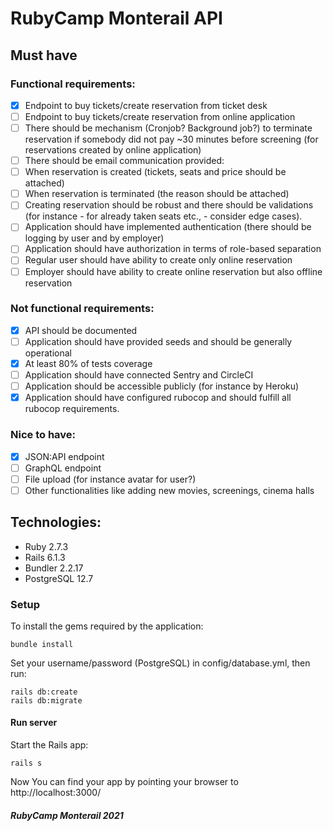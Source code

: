 # RubyCamp Monterail API
    
## Must have    
### Functional requirements:    
   
- [x] Endpoint to buy tickets/create reservation from ticket desk   
- [ ] Endpoint to buy tickets/create reservation from online application   
- [ ] There should be mechanism (Cronjob? Background job?) to terminate reservation if somebody did not pay ~30 minutes before screening (for reservations created by online application)    
- [ ] There should be email communication provided:    
- [ ] When reservation is created (tickets, seats and price should be attached)   
- [ ] When reservation is terminated (the reason should be attached)   
- [ ] Creating reservation should be robust and there should be validations (for instance - for already taken seats etc., - consider edge cases).   
- [ ] Application should have implemented authentication (there should be logging by user and by employer)   
- [ ] Application should have authorization in terms of role-based separation   
- [ ] Regular user should have ability to create only online reservation   
- [ ] Employer should have ability to create online reservation but also offline reservation
     
### Not functional requirements:  
   
- [x] API should be documented    
- [ ] Application should have provided seeds and should be generally operational   
- [x] At least 80% of tests coverage    
- [ ] Application should have connected Sentry and CircleCI   
- [ ] Application should be accessible publicly (for instance by Heroku)   
- [x] Application should have configured rubocop and should fulfill all rubocop requirements. 
      
### Nice to have:   
   
- [x] JSON:API endpoint   
- [ ] GraphQL endpoint  
- [ ] File upload (for instance avatar for user?)  
- [ ] Other functionalities like adding new movies, screenings, cinema halls   

## Technologies:
- Ruby 2.7.3
- Rails 6.1.3
- Bundler 2.2.17
- PostgreSQL 12.7

### Setup
To install the gems required by the application:
```
bundle install
```

Set your username/password (PostgreSQL) in config/database.yml, then run:
```
rails db:create
rails db:migrate
```

#### Run server
Start the Rails app:
```
rails s
```
Now You can find your app by pointing your browser to http://localhost:3000/

##### RubyCamp Monterail 2021
